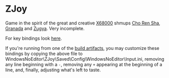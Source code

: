 # ZJoy

Game in the spirit of the great and creative [X68000](https://en.wikipedia.org/wiki/X68000) shmups [Cho Ren Sha](https://en.wikipedia.org/wiki/Cho_Ren_Sha_68K), [Granada](https://en.wikipedia.org/wiki/Granada_(video_game)) and [Zugya](https://www.mobygames.com/game/sharp-x68000/zugy). Very incomplete.

For key bindings look [here](https://github.com/avrcolak/ZJoy/blob/master/Config/DefaultInput.ini).

If you're running from one of the [build artifacts](https://gitlab.com/avrcolak/ZJoy/-/jobs), you may customize these bindings by copying the above file to WindowsNoEditor\ZJoy\Saved\Config\WindowsNoEditor\Input.ini, removing any line beginning with a ``-``, removing any ``+`` appearing at the beginning of a line, and, finally, adjusting what's left to taste.


